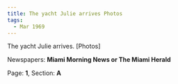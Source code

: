 ```yaml
---  
title: The yacht Julie arrives Photos  
tags:  
  - Mar 1969  
---  
```

  
The yacht Julie arrives. [Photos]  
  
Newspapers: **Miami Morning News or The Miami Herald**  
  
Page: **1**, Section: **A** 
